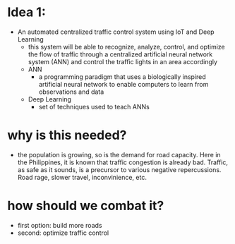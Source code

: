 # Idea 1:
- An automated centralized traffic control system using IoT and Deep Learning
  + this system will be able to recognize, analyze, control, and optimize the flow of traffic through a centralized artificial neural network system (ANN) and control the traffic lights in an area accordingly
  + ANN 
    - a programming paradigm that uses a biologically inspired artificial neural network to enable computers to learn from observations and data
  + Deep Learning
    - set of techniques used to teach ANNs

# why is this needed?
- the population is growing, so is the demand for road capacity. Here in the Philippines, it is known that traffic congestion is already bad. Traffic, as safe as it sounds, is a precursor to various negative repercussions. Road rage, slower travel, inconvinience, etc. 

# how should we combat it?
- first option: build more roads
- second: optimize traffic control



